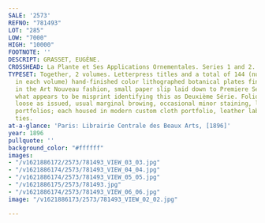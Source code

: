 ```yaml
---
SALE: '2573'
REFNO: "781493"
LOT: "285"
LOW: "7000"
HIGH: "10000"
FOOTNOTE: ''
DESCRIPT: GRASSET, EUGÈNE.
CROSSHEAD: La Plante et Ses Applications Ornementales. Series 1 and 2.
TYPESET: Together, 2 volumes. Letterpress titles and a total of 144 (numbered 1-72
  in each volume) hand-finished color lithographed botanical plates finely stylized
  in the Art Nouveau fashion, small paper slip laid down to Premiere Série title obscuring
  what appears to be misprint identifying this as Deuxième Série. Folio, 18x13 inches,
  loose as issued, usual marginal browing, occasional minor staining, lacking original
  portfolios; each housed in modern custom cloth portfolio, leather label gilt, silk
  ties.
at-a-glance: 'Paris: Librairie Centrale des Beaux Arts, [1896]'
year: 1896
pullquote: ''
background_color: "#ffffff"
images:
- "/v1621886172/2573/781493_VIEW_03_03.jpg"
- "/v1621886174/2573/781493_VIEW_04_04.jpg"
- "/v1621886174/2573/781493_VIEW_05_05.jpg"
- "/v1621886175/2573/781493.jpg"
- "/v1621886174/2573/781493_VIEW_06_06.jpg"
image: "/v1621886173/2573/781493_VIEW_02_02.jpg"

---
```

